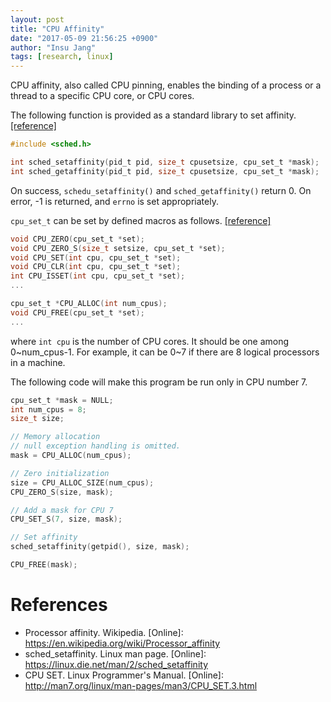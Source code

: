 ```yaml
---
layout: post
title: "CPU Affinity"
date: "2017-05-09 21:56:25 +0900"
author: "Insu Jang"
tags: [research, linux]
---
```

CPU affinity, also called CPU pinning, enables the binding of a process or a thread to a specific CPU core, or CPU cores.

The following function is provided as a standard library to set affinity. [\[reference\]](https://linux.die.net/man/2/sched_setaffinity)

```c
#include <sched.h>

int sched_setaffinity(pid_t pid, size_t cpusetsize, cpu_set_t *mask);
int sched_getaffinity(pid_t pid, size_t cpusetsize, cpu_set_t *mask);
```

On success, `schedu_setaffinity()` and `sched_getaffinity()` return 0. On error, -1 is returned, and `errno` is set appropriately.

`cpu_set_t` can be set by defined macros as follows. [\[reference\]](http://man7.org/linux/man-pages/man3/CPU_SET.3.html)

```c
void CPU_ZERO(cpu_set_t *set);
void CPU_ZERO_S(size_t setsize, cpu_set_t *set);
void CPU_SET(int cpu, cpu_set_t *set);
void CPU_CLR(int cpu, cpu_set_t *set);
int CPU_ISSET(int cpu, cpu_set_t *set);
...

cpu_set_t *CPU_ALLOC(int num_cpus);
void CPU_FREE(cpu_set_t *set);
...
```
where `int cpu` is the number of CPU cores. It should be one among 0~num_cpus-1. For example, it can be 0~7 if there are 8 logical processors in a machine.

The following code will make this program be run only in CPU number 7.

```c
cpu_set_t *mask = NULL;
int num_cpus = 8;
size_t size;

// Memory allocation
// null exception handling is omitted.
mask = CPU_ALLOC(num_cpus);

// Zero initialization
size = CPU_ALLOC_SIZE(num_cpus);
CPU_ZERO_S(size, mask);

// Add a mask for CPU 7
CPU_SET_S(7, size, mask);

// Set affinity
sched_setaffinity(getpid(), size, mask);

CPU_FREE(mask);
```

# References
- Processor affinity. Wikipedia. \[Online\]: https://en.wikipedia.org/wiki/Processor_affinity
- sched_setaffinity. Linux man page. \[Online\]: https://linux.die.net/man/2/sched_setaffinity
- CPU SET. Linux Programmer's Manual. \[Online\]: http://man7.org/linux/man-pages/man3/CPU_SET.3.html
